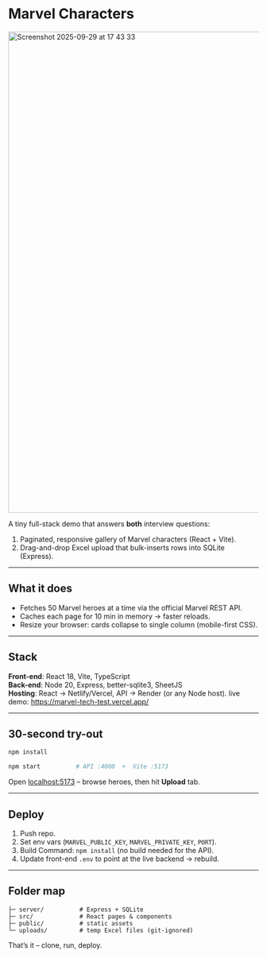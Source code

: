# Marvel Characters

<img width="1680" height="968" alt="Screenshot 2025-09-29 at 17 43 33" src="https://github.com/user-attachments/assets/34422310-c5d8-4387-ac41-42d887bb36d1" />

A tiny full-stack demo that answers **both** interview questions:

1. Paginated, responsive gallery of Marvel characters (React + Vite).  
2. Drag-and-drop Excel upload that bulk-inserts rows into SQLite (Express).

---

## What it does
- Fetches 50 Marvel heroes at a time via the official Marvel REST API.  
- Caches each page for 10 min in memory → faster reloads.  
- Resize your browser: cards collapse to single column (mobile-first CSS).  

---

## Stack
**Front-end**: React 18, Vite, TypeScript  
**Back-end**: Node 20, Express, better-sqlite3, SheetJS  
**Hosting**: React → Netlify/Vercel, API → Render (or any Node host).
live demo: https://marvel-tech-test.vercel.app/

---

## 30-second try-out
```bash
npm install

npm start          # API :4000  +  Vite :5173
```
Open [localhost:5173](http://localhost:5173) – browse heroes, then hit **Upload** tab.

---

## Deploy
1. Push repo.  
2. Set env vars (`MARVEL_PUBLIC_KEY`, `MARVEL_PRIVATE_KEY`, `PORT`).  
3. Build Command: `npm install` (no build needed for the API).  
4. Update front-end `.env` to point at the live backend → rebuild.

---

## Folder map
```
├─ server/          # Express + SQLite
├─ src/             # React pages & components
├─ public/          # static assets
└─ uploads/         # temp Excel files (git-ignored)
```

That’s it – clone, run, deploy.  

```
